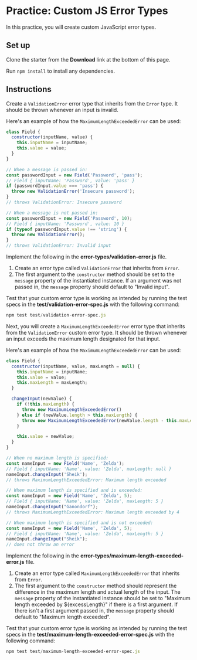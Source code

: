# Practice: Custom JS Error Types

In this practice, you will create custom JavaScript error types.

## Set up

Clone the starter from the **Download** link at the bottom of this page.

Run `npm install` to install any dependencies.

## Instructions

Create a `ValidationError` error type that inherits from the `Error` type. It
should be thrown whenever an input is invalid.

Here's an example of how the `MaximumLengthExceededError` can be used:

```js
class Field {
  constructor(inputName, value) {
    this.inputName = inputName;
    this.value = value;
  }
}

// When a message is passed in:
const passwordInput = new Field('Password', 'pass');
// Field { inputName: 'Password', value: 'pass' }
if (passwordInput.value === 'pass') {
  throw new ValidationError('Insecure password');
}
// throws ValidationError: Insecure password

// When a message is not passed in:
const passwordInput = new Field('Password', 10);
// Field { inputName: 'Password', value: 10 }
if (typeof passwordInput.value !== 'string') {
  throw new ValidationError();
}
// throws ValidationError: Invalid input
```

Implement the following in the __error-types/validation-error.js__ file.

1. Create an error type called `ValidationError` that inherits from `Error`.
2. The first argument to the `constructor` method should be set to the
   `message` property of the instantiated instance. If an argument was not
   passed in, the `message` property should default to "Invalid input".

Test that your custom error type is working as intended by running the test
specs in the __test/validation-error-spec.js__ with the following command:

```js
npm test test/validation-error-spec.js
```

Next, you will create a `MaximumLengthExceededError` error type that inherits
from the `ValidationError` custom error type. It should be thrown whenever an
input exceeds the maximum length designated for that input.

Here's an example of how the `MaximumLengthExceededError` can be used:

```js
class Field {
  constructor(inputName, value, maxLength = null) {
    this.inputName = inputName;
    this.value = value;
    this.maxLength = maxLength;
  }

  changeInput(newValue) {
    if (!this.maxLength) {
      throw new MaximumLengthExceededError()
    } else if (newValue.length > this.maxLength) {
      throw new MaximumLengthExceededError(newValue.length - this.maxLength)
    }

    this.value = newValue;
  }
}

// When no maximum length is specified:
const nameInput = new Field('Name', 'Zelda');
// Field { inputName: 'Name', value: 'Zelda', maxLength: null }
nameInput.changeInput('Sheik');
// throws MaximumLengthExceededError: Maximum length exceeded

// When maximum length is specified and is exceeded:
const nameInput = new Field('Name', 'Zelda', 5);
// Field { inputName: 'Name', value: 'Zelda', maxLength: 5 }
nameInput.changeInput("Ganondorf");
// throws MaximumLengthExceededError: Maximum length exceeded by 4

// When maximum length is specified and is not exceeded:
const nameInput = new Field('Name', 'Zelda', 5);
// Field { inputName: 'Name', value: 'Zelda', maxLength: 5 }
nameInput.changeInput("Sheik");
// does not throw an error
```

Implement the following in the __error-types/maximum-length-exceeded-error.js__
file.

1. Create an error type called `MaximumLengthExceededError` that inherits from
   `Error`.
2. The first argument to the `constructor` method should represent the
   difference in the maximum length and actual length of the input.
   The `message` property of the instantiated instance should be set to
   "Maximum length exceeded by ${excessLength}" if there is a first argument.
   If there isn't a first argument passed in, the `message` property should
   default to "Maximum length exceeded".

Test that your custom error type is working as intended by running the test
specs in the __test/maximum-length-exceeded-error-spec.js__ with the following
command:

```js
npm test test/maximum-length-exceeded-error-spec.js
```
